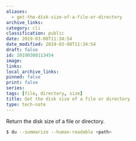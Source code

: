 ```yaml
---
aliases:
  - get-the-disk-size-of-a-file-or-directory
archive_links: 
category: cli
classification: public
date: 2019-03-08T11:34:54
date_modified: 2019-03-08T11:34:54
draft: false
id: 20190308113454
image: 
links: 
local_archive_links: 
pinned: false
print: false
series: 
tags: [file, directory, size]
title: Get the disk size of a file or directory
type: tech-note
---
```


Return the disk size of a file or directory.

```sh
$ du --summarize --human-readable <path>
```